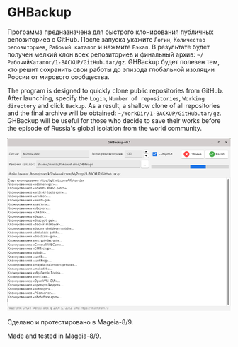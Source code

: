 # GHBackup
Программа предназначена для быстрого клонирования публичных репозиториев с GitHub. После запуска укажите `Логин`, `Количество репозиториев`, `Рабочий каталог` и нажмите `Бэкап`. В результате будет получен мелкий клон всех репозиториев и финальный архив: `~/РабочийКаталог/1-BACKUP/GitHub.tar/gz`. GHBackup будет полезен тем, кто решит сохранить свои работы до эпизода глобальной изоляции России от мирового сообщества.

The program is designed to quickly clone public repositories from GitHub. After launching, specify the `Login`, `Number of repositories`, `Working directory` and click `Backup`. As a result, a shallow clone of all repositories and the final archive will be obtained: `~/WorkDir/1-BACKUP/GitHub.tar/gz`. GHBackup will be useful for those who decide to save their works before the episode of Russia's global isolation from the world community.  
  
![](https://github.com/AKotov-dev/GHBackup/blob/main/ScreenShots/GHBackup-2.png)  
  
Сделано и протестировано в Mageia-8/9.  
  
Made and tested in Mageia-8/9.